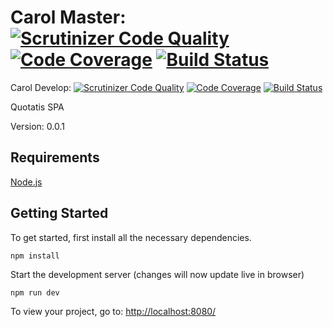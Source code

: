 # Carol Master: [![Scrutinizer Code Quality](https://scrutinizer-ci.com/g/Quotatis/carol/badges/quality-score.png?b=master&s=222575eb53a871d4c978a53173ea8ea59d97fc38)](https://scrutinizer-ci.com/g/Quotatis/carol/?branch=master) [![Code Coverage](https://scrutinizer-ci.com/g/Quotatis/carol/badges/coverage.png?b=master&s=2566a0a0516e5557828471b90a9d9d0fc82b109e)](https://scrutinizer-ci.com/g/Quotatis/carol/?branch=master) [![Build Status](https://scrutinizer-ci.com/g/Quotatis/carol/badges/build.png?b=master&s=01789016e19c33d0ca918911f2da3ff74543b40c)](https://scrutinizer-ci.com/g/Quotatis/carol/build-status/master)
Carol Develop: [![Scrutinizer Code Quality](https://scrutinizer-ci.com/g/Quotatis/carol/badges/quality-score.png?b=develop&s=222575eb53a871d4c978a53173ea8ea59d97fc38)](https://scrutinizer-ci.com/g/Quotatis/carol/?branch=develop) [![Code Coverage](https://scrutinizer-ci.com/g/Quotatis/carol/badges/coverage.png?b=develop&s=2566a0a0516e5557828471b90a9d9d0fc82b109e)](https://scrutinizer-ci.com/g/Quotatis/carol/?branch=develop) [![Build Status](https://scrutinizer-ci.com/g/Quotatis/carol/badges/build.png?b=develop&s=01789016e19c33d0ca918911f2da3ff74543b40c)](https://scrutinizer-ci.com/g/Quotatis/carol/build-status/develop)

Quotatis SPA

Version: 0.0.1

## Requirements
[Node.js](https://nodejs.org/)

## Getting Started

To get started, first install all the necessary dependencies.
```
npm install
```

Start the development server (changes will now update live in browser)
```
npm run dev
```

To view your project, go to: [http://localhost:8080/](http://localhost:8080/)
